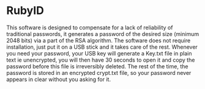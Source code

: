 # RubyID
This software is designed to compensate for a lack of reliability of traditional passwords, it generates a password of the desired size (minimum 2048 bits) via a part of the RSA algorithm.
The software does not require installation, just put it on a USB stick and it takes care of the rest.
Whenever you need your password, your USB key will generate a Key.txt file in plain text ie unencrypted,
you will then have 30 seconds to open it and copy the password before this file is irreversibly deleted.
The rest of the time, the password is stored in an encrypted crypt.txt file, so your password never appears in clear without you asking for it.

